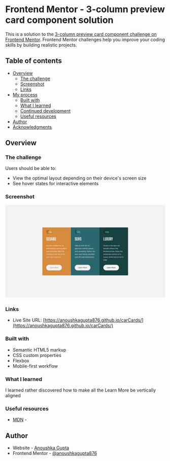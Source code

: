 # Frontend Mentor - 3-column preview card component solution

This is a solution to the [3-column preview card component challenge on Frontend Mentor](https://www.frontendmentor.io/challenges/3column-preview-card-component-pH92eAR2-). Frontend Mentor challenges help you improve your coding skills by building realistic projects. 

## Table of contents

- [Overview](#overview)
  - [The challenge](#the-challenge)
  - [Screenshot](#screenshot)
  - [Links](#links)
- [My process](#my-process)
  - [Built with](#built-with)
  - [What I learned](#what-i-learned)
  - [Continued development](#continued-development)
  - [Useful resources](#useful-resources)
- [Author](#author)
- [Acknowledgments](#acknowledgments)



## Overview

### The challenge

Users should be able to:

- View the optimal layout depending on their device's screen size
- See hover states for interactive elements

### Screenshot

![](./screenshot.png)

### Links

- Live Site URL: [https://anoushkagupta876.github.io/carCards/](https://anoushkagupta876.github.io/carCards/)

### Built with

- Semantic HTML5 markup
- CSS custom properties
- Flexbox
- Mobile-first workflow

### What I learned

I learned rather discovered how to make all the Learn More be vertically aligned

### Useful resources

- [MDN](https://www.google.com/url?sa=t&rct=j&q=&esrc=s&source=web&cd=&cad=rja&uact=8&ved=2ahUKEwjoj-Gj1svwAhUaSX0KHXPaBTIQFjAAegQIDBAE&url=https%3A%2F%2Fdeveloper.mozilla.org%2F&usg=AOvVaw2SKyx0njvBQRAGWeriS8JP) - 

## Author

- Website - [Anoushka Gupta](https://anoushkagupta876.github.io/Anoushka/)
- Frontend Mentor - [@anoushkagupta876](https://www.frontendmentor.io/profile/anoushkagupta876)
